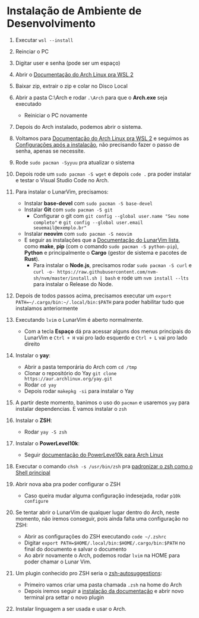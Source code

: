 # Instalação de Ambiente de Desenvolvimento

1. Executar ```wsl --install```

2. Reinciar o PC

3. Digitar user e senha (pode ser um espaço)

4. Abrir o [Documentação do Arch Linux pra WSL 2][def]

5. Baixar zip, extrair o zip e colar no Disco Local

6. Abrir a pasta C:\Arch e rodar ```.\Arch``` para que o **Arch.exe** seja executado
    - Reiniciar o PC novamente

7. Depois do Arch instalado, podemos abrir o sistema.

8. Voltamos para [Documentação do Arch Linux pra WSL 2][def] e seguimos as [Configurações após a instalação][def2], não precisando fazer o passo de senha, apenas se necessite.

9. Rode ```sudo pacman -Syyuu``` pra atualizar o sistema

10. Depois rode um ```sudo pacman -S wget``` e depois ```code .``` pra poder instalar e testar o Visual Studio Code no Arch.

11. Para instalar o LunarVim, precisamos:
    - Instalar **base-devel** com ```sudo pacman -S base-devel```
    - Instalar **Git** com ```sudo pacman -S git```
        - Configurar o git com ```git config --global user.name "Seu nome completo"``` e ```git config --global user.email seuemail@exemplo.br"```
    - Instalar **neovim** com ```sudo pacman -S neovim```
    - E seguir as instalações que a [Documentação do LunarVim lista][def3], como **make**, **pip** (com o comando ```sudo pacman -S python-pip```), **Python** e principalmente o **Cargo** (gestor de sistema e pacotes de **Rust**).
        - Para instalar o **Node.js**, precisamos rodar ```sudo pacman -S curl``` e ```curl -o- https://raw.githubusercontent.com/nvm-sh/nvm/master/install.sh | bash``` e rode um ```nvm install --lts``` para instalar o Release do Node.

12. Depois de todos passos acima, precisamos executar um ```export PATH=~/.cargo/bin:~/.local/bin:$PATH``` para poder habilitar tudo que instalamos anteriormente

13. Executando ```lvim``` o LunarVim é aberto normalmente.
    - Com a tecla **Espaço** dá pra acessar alguns dos menus principais do LunarVim e ```Ctrl + H``` vai pro lado esquerdo e ```Ctrl + L``` vai pro lado direito

14. Instalar o **yay**:
    - Abrir a pasta temporária do Arch com ```cd /tmp```
    - Clonar o repositório do Yay ```git clone https://aur.archlinux.org/yay.git```
    - Rodar ```cd yay```
    - Depois rodar ```makepkg -si``` para instalar o Yay

15. A partir deste momento, banimos o uso do ```pacman``` e usaremos ```yay``` para instalar dependencias. E vamos instalar o ```zsh```

16. Instalar o **ZSH**:
    - Rodar ```yay -S zsh```

17. Instalar o **PowerLevel10k**:
    - Seguir [documentação do PowerLeve10k para Arch Linux][def4]

18. Executar o comando ```chsh -s /usr/bin/zsh``` pra [padronizar o zsh como o Shell principal][def5]

19. Abrir nova aba pra poder configurar o ZSH
    - Caso queira mudar alguma configuração indesejada, rodar ```p10k configure```

20. Se tentar abrir o LunarVim de qualquer lugar dentro do Arch, neste momento, não iremos conseguir, pois ainda falta uma configuração no ZSH:
    - Abrir as configurações do ZSH executando ```code ~/.zshrc```
    - Digitar ```export PATH=$HOME/.local/bin:$HOME/.cargo/bin:$PATH``` no final do documento e salvar o documento
    - Ao abrir novamente o Arch, podemos rodar ```lvim``` na HOME para poder chamar o Lunar Vim.

21. Um plugin conhecido pro ZSH seria o [zsh-autosuggestions][def6]:
    - Primeiro vamos criar uma pasta chamada ```.zsh``` na home do Arch
    - Depois iremos seguir a [instalação da documentação][def6] e abrir novo terminal pra settar o novo plugin

22. Instalar linguagem a ser usada e usar o Arch.

[def]: https://wsldl-pg.github.io/ArchW-docs/locale/pt-BR/How-to-Setup/
[def2]: https://wsldl-pg.github.io/ArchW-docs/locale/pt-BR/How-to-Setup/#configura%C3%A7%C3%A3o-ap%C3%B3s-a-instala%C3%A7%C3%A3o
[def3]: https://www.lunarvim.org/docs/installation#prerequisites
[def4]: https://github.com/romkatv/powerlevel10k#arch-linux
[def5]: https://github.com/ohmyzsh/ohmyzsh/wiki/Installing-ZSH
[def6]: https://github.com/zsh-users/zsh-autosuggestions/blob/master/INSTALL.md#manual-git-clone
